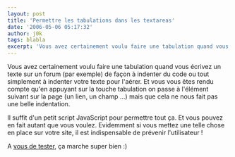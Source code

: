 ```yaml
---
layout: post
title: 'Permettre les tabulations dans les textareas'
date: '2006-05-06 05:17:32'
author: j0k
tags: blabla
excerpt: 'Vous avez certainement voulu faire une tabulation quand vous écrivez un texte sur un forum (par exemple) de façon à indenter du code ou tout simplement à indenter votre texte pour l''aérer.   Et vous vous êtes rendu compte qu''en appuyant sur la touche tabulation on passe à l''élément suivant sur la page (un lien, un champ ...) mais que cela ne nous fait pas une belle      ...'
---
```


Vous avez certainement voulu faire une tabulation quand vous écrivez un texte sur un forum (par exemple) de façon à indenter du code ou tout simplement à indenter votre texte pour l'aérer.   Et vous vous êtes rendu compte qu'en appuyant sur la touche tabulation on passe à l'élément suivant sur la page (un lien, un champ ...) mais que cela ne nous fait pas une belle indentation.

Il suffit d'un petit script JavaScript pour permettre tout ça. Et vous pouvez en fait autant que vous voulez. Evidemment si vous mettez une telle chose en place sur votre site, il est indispensable de prévenir l'utilisateur !

A [vous de tester](http://ajaxian.com/archives/handling-tabs-in-textareas), ça marche super bien :)
